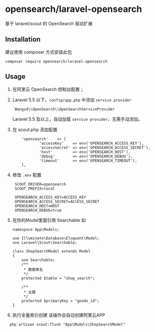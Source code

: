 # opensearch/laravel-opensearch

基于 laravel/scout 的 OpenSearch 驱动扩展

## Installation

建议使用 composer 方式安装此包

    composer require opensearch/laravel-opensearch

## Usage

1. 在阿里云 OpenSearch 控制台配置；

2. Laravel 5.5 以下，`config/app.php`  中添加 `service provider`

        Wangzd\\OpenSearch\\OpenSearchServiceProvider

    Laravel 5.5 及以上，自动加载 `service provider`，无需手动添加。
    
3. 在 scout.php 添加配置

    ```
        'opensearch'    => [
                'accessKey'    => env('OPENSEARCH_ACCESS_KEY'),
                'accessSecret' => env('OPENSEARCH_ACCESS_SECRET'),
                'host'         => env('OPENSEARCH_HOST'),
                'debug'        => env('OPENSEARCH_DEBUG'),
                'timeout'      => env('OPENSEARCH_TIMEOUT'),
        ],
    ```

4. 修改 `.env` 配置 

        SCOUT_DRIVER=opensearch
        SCOUT_PREFIX=local

        OPENSEARCH_ACCESS_KEY=ACCESS_KEY
        OPENSEARCH_ACCESS_SECRET=ACCESS_SECRET
        OPENSEARCH_HOST=HOST
        OPENSEARCH_DEBUG=true
        
        
6. 在你的Model里面引用  Searchable   如
   ```
   namespace App\Models;
   
   use Illuminate\Database\Eloquent\Model;
   use Laravel\Scout\Searchable;
   
   class ShopSearchModel extends Model
   {
       use Searchable;
       /**
        * 数据表名
        */
       protected $table = "shop_search";
   
       /**
        * 主键
        */
       protected $primaryKey = "goods_id";
   }
   
   ```     

7. 执行全量索引创建 该操作会自动创建阿里云APP
  ``` 
    php artisan scout:flush "App\Models\ShopSearchModel"
 
  ``` 

